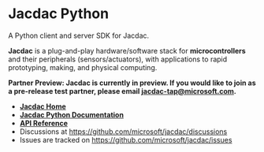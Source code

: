 # Jacdac Python

A Python client and server SDK for Jacdac.

**Jacdac** is a plug-and-play hardware/software stack
for **microcontrollers** and their peripherals (sensors/actuators),
with applications to rapid prototyping, making, and physical computing.

**Partner Preview: Jacdac is currently in preview. If you would like to join as a pre-release test partner, please email jacdac-tap@microsoft.com.**

-   **[Jacdac Home](https://aka.ms/jacdac/)**
-   **[Jacdac Python Documentation](https://microsoft.github.io/jacdac-docs/clients/python/)**
-   **[API Reference](https://jacdac-python.readthedocs.io/)**
-   Discussions at https://github.com/microsoft/jacdac/discussions
-   Issues are tracked on https://github.com/microsoft/jacdac/issues
